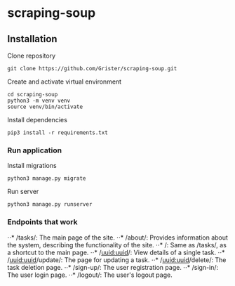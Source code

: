 # scraping-soup

## Installation

Clone repository
```
git clone https://github.com/Grister/scraping-soup.git
```

Create and activate virtual environment
```
cd scraping-soup
python3 -m venv venv
source venv/bin/activate
```

Install dependencies
```
pip3 install -r requirements.txt 
```

### Run application

Install migrations
```
python3 manage.py migrate
```
Run server
```
python3 manage.py runserver
```

### Endpoints that work

⋅⋅* /tasks/: The main page of the site.
⋅⋅* /about/: Provides information about the system, describing the functionality of the site.
⋅⋅* /: Same as /tasks/, as a shortcut to the main page.
⋅⋅* /<uuid:uuid>/: View details of a single task.
⋅⋅* /<uuid:uuid>/update/: The page for updating a task.
⋅⋅* /<uuid:uuid>/delete/: The task deletion page.
⋅⋅* /sign-up/: The user registration page.
⋅⋅* /sign-in/: The user login page.
⋅⋅* /logout/: The user's logout page.
